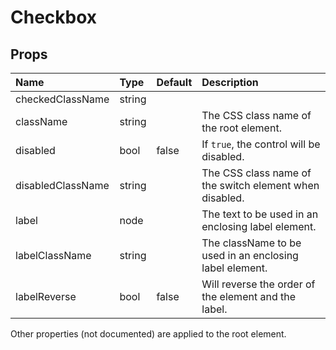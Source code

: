 Checkbox
========



Props
-----


| Name | Type | Default | Description |
|:-----|:-----|:-----|:-----|
| checkedClassName | string |  |   |
| className | string |  |  The CSS class name of the root element. |
| disabled | bool | false |  If `true`, the control will be disabled. |
| disabledClassName | string |  |  The CSS class name of the switch element when disabled. |
| label | node |  |  The text to be used in an enclosing label element. |
| labelClassName | string |  |  The className to be used in an enclosing label element. |
| labelReverse | bool | false |  Will reverse the order of the element and the label. |

Other properties (not documented) are applied to the root element.
